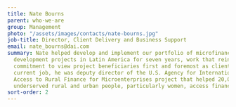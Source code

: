 ```yaml
---
title: Nate Bourns
parent: who-we-are
group: Management
photo: "/assets/images/contacts/nate-bourns.jpg"
job-title: Director, Client Delivery and Business Support
email: nate_bourns@dai.com
summary: Nate helped develop and implement our portfolio of microfinance and enterprise
  development projects in Latin America for seven years, work that reinforced his
  commitment to view project beneficiaries first and foremost as clients. Before his
  current job, he was deputy director of the U.S. Agency for International Development
  Access to Rural Finance for Microenterprises project that helped 20,000 of Mexico’s
  underserved rural and urban people, particularly women, access financial services.
sort-order: 2
---
```


